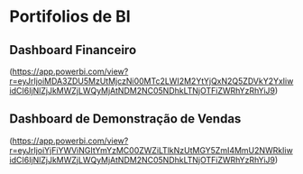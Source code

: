 # Portifolios de BI
## Dashboard Financeiro
(https://app.powerbi.com/view?r=eyJrIjoiMDA3ZDU5MzUtMjczNi00MTc2LWI2M2YtYjQxN2Q5ZDVkY2YxIiwidCI6IjNlZjJkMWZjLWQyMjAtNDM2NC05NDhkLTNjOTFiZWRhYzRhYiJ9)

## Dashboard de Demonstração de Vendas
(https://app.powerbi.com/view?r=eyJrIjoiYjFiYWViNGItYmYzMC00ZWZiLTlkNzUtMGY5ZmI4MmU2NWRkIiwidCI6IjNlZjJkMWZjLWQyMjAtNDM2NC05NDhkLTNjOTFiZWRhYzRhYiJ9)
